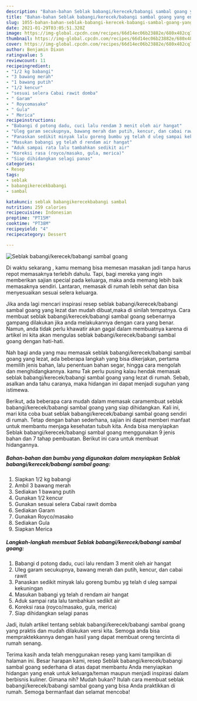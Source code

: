 ```yaml
---
description: "Bahan-bahan Seblak babangi/kerecek/babangi sambal goang yang enak Untuk Jualan"
title: "Bahan-bahan Seblak babangi/kerecek/babangi sambal goang yang enak Untuk Jualan"
slug: 1055-bahan-bahan-seblak-babangi-kerecek-babangi-sambal-goang-yang-enak-untuk-jualan
date: 2021-01-29T03:05:51.320Z
image: https://img-global.cpcdn.com/recipes/66d14ec06b23882e/680x482cq70/seblak-babangikerecekbabangi-sambal-goang-foto-resep-utama.jpg
thumbnail: https://img-global.cpcdn.com/recipes/66d14ec06b23882e/680x482cq70/seblak-babangikerecekbabangi-sambal-goang-foto-resep-utama.jpg
cover: https://img-global.cpcdn.com/recipes/66d14ec06b23882e/680x482cq70/seblak-babangikerecekbabangi-sambal-goang-foto-resep-utama.jpg
author: Benjamin Dixon
ratingvalue: 5
reviewcount: 11
recipeingredient:
- "1/2 kg babangi"
- "3 bawang merah"
- "1 bawang putih"
- "1/2 kencur"
- "sesuai selera Cabai rawit domba"
- " Garam"
- " Roycomasako"
- " Gula"
- " Merica"
recipeinstructions:
- "Babangi d potong dadu, cuci lalu rendam 3 menit oleh air hangat"
- "Uleg garam secukupnya, bawang merah dan putih, kencur, dan cabai rawit"
- "Panaskan sedikit minyak lalu goreng bumbu yg telah d uleg sampai kekuningan"
- "Masukan babangi yg telah d rendam air hangat"
- "Aduk sampai rata lalu tambahkan sedikit air"
- "Koreksi rasa (royco/masako, gula, merica)"
- "Siap dihidangkan selagi panas"
categories:
- Resep
tags:
- seblak
- babangikerecekbabangi
- sambal

katakunci: seblak babangikerecekbabangi sambal 
nutrition: 259 calories
recipecuisine: Indonesian
preptime: "PT15M"
cooktime: "PT38M"
recipeyield: "4"
recipecategory: Dessert

---
```



![Seblak babangi/kerecek/babangi sambal goang](https://img-global.cpcdn.com/recipes/66d14ec06b23882e/680x482cq70/seblak-babangikerecekbabangi-sambal-goang-foto-resep-utama.jpg)

Di waktu  sekarang , kamu memang bisa memesan masakan jadi tanpa harus repot memasaknya terlebih dahulu. Tapi, bagi mereka yang ingin memberikan sajian special pada keluarga, maka anda memang lebih baik memasaknya sendiri. Lantaran, memasak di rumah lebih sehat dan bisa menyesuaikan sesuai selera keluarga.

Jika anda lagi mencari inspirasi resep seblak babangi/kerecek/babangi sambal goang yang lezat dan mudah dibuat,maka di sinilah tempatnya. Cara membuat seblak babangi/kerecek/babangi sambal goang  sebenarnya gampang dilakukan jika anda melakukannya dengan cara yang benar. Namun, anda tidak perlu khawatir akan gagal dalam membuatnya 
karena di artikel ini kita akan mengulas seblak babangi/kerecek/babangi sambal goang dengan hati-hati.  



Nah bagi anda yang mau memasak seblak babangi/kerecek/babangi sambal goang yang lezat, ada beberapa langkah yang bisa dikerjakan, pertama memilih jenis bahan, lalu penentuan bahan segar, hingga cara mengolah dan menghidangkannya. kamu Tak perlu pusing kalau hendak memasak seblak babangi/kerecek/babangi sambal goang yang lezat di rumah. Sebab, asalkan anda  tahu caranya, maka hidangan ini dapat menjadi suguhan yang istimewa.

Berikut, ada beberapa cara mudah dalam memasak caramembuat seblak babangi/kerecek/babangi sambal goang yang siap dihidangkan. Kali ini, mari kita coba buat seblak babangi/kerecek/babangi sambal goang sendiri di rumah. Tetap dengan bahan sederhana, sajian ini dapat memberi manfaat untuk membantu menjaga kesehatan tubuh kita. Anda bisa menyiapkan Seblak babangi/kerecek/babangi sambal goang menggunakan 9 jenis bahan dan 7 tahap pembuatan. Berikut ini cara untuk membuat hidangannya.

<!--inarticleads1-->

##### Bahan-bahan dan bumbu yang digunakan dalam menyiapkan Seblak babangi/kerecek/babangi sambal goang:

1. Siapkan 1/2 kg babangi
1. Ambil 3 bawang merah
1. Sediakan 1 bawang putih
1. Gunakan 1/2 kencur
1. Gunakan sesuai selera Cabai rawit domba
1. Sediakan  Garam
1. Gunakan  Royco/masako
1. Sediakan  Gula
1. Siapkan  Merica




<!--inarticleads2-->

##### Langkah-langkah membuat Seblak babangi/kerecek/babangi sambal goang:

1. Babangi d potong dadu, cuci lalu rendam 3 menit oleh air hangat
1. Uleg garam secukupnya, bawang merah dan putih, kencur, dan cabai rawit
1. Panaskan sedikit minyak lalu goreng bumbu yg telah d uleg sampai kekuningan
1. Masukan babangi yg telah d rendam air hangat
1. Aduk sampai rata lalu tambahkan sedikit air
1. Koreksi rasa (royco/masako, gula, merica)
1. Siap dihidangkan selagi panas




Jadi, itulah artikel tentang  seblak babangi/kerecek/babangi sambal goang  yang praktis dan mudah dilakukan versi kita. Semoga anda bisa mempraktekkannya dengan hasil yang dapat membuat oreng tercinta di rumah senang. 

Terima kasih anda telah menggunakan resep yang kami tampilkan di halaman ini. Besar harapan kami, resep  Seblak babangi/kerecek/babangi sambal goang sederhana di atas dapat membantu Anda menyiapkan hidangan yang enak untuk keluarga/teman maupun menjadi inspirasi dalam berbisnis kuliner. Gimana nih? Mudah bukan? Itulah cara membuat seblak babangi/kerecek/babangi sambal goang yang bisa Anda praktikkan di rumah. Semoga bermanfaat dan selamat mencoba!

